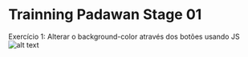 # Trainning Padawan Stage 01
Exercício 1: Alterar o background-color através dos botões usando JS
![alt text](https://github.com/Cameasy/treinamento_Jedi/blob/main/lista1/LogoC.png?raw=true)

